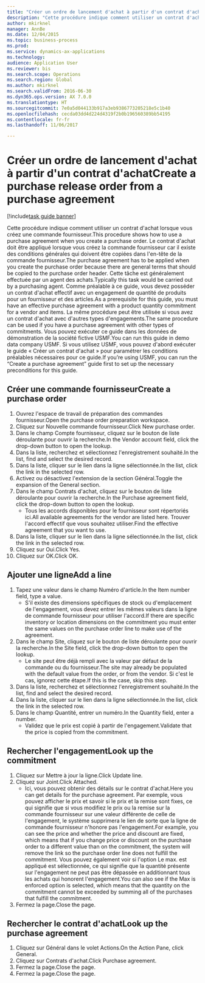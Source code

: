 ```yaml
--- 
title: "Créer un ordre de lancement d'achat à partir d'un contrat d'achat"
description: "Cette procédure indique comment utiliser un contrat d'achat lorsque vous créez une commande fournisseur."
author: mkirknel
manager: AnnBe
ms.date: 12/04/2015
ms.topic: business-process
ms.prod: 
ms.service: dynamics-ax-applications
ms.technology: 
audience: Application User
ms.reviewer: bis
ms.search.scope: Operations
ms.search.region: Global
ms.author: mkirknel
ms.search.validFrom: 2016-06-30
ms.dyn365.ops.version: AX 7.0.0
ms.translationtype: HT
ms.sourcegitcommit: 7e0a5d044133b917a3eb9386773205218e5c1b40
ms.openlocfilehash: cecda03dd4d224d4319f2b0b196560389bb54195
ms.contentlocale: fr-fr
ms.lasthandoff: 11/06/2017

---
```

# <a name="create-a-purchase-release-order-from-a-purchase-agreement"></a><span data-ttu-id="365a8-103">Créer un ordre de lancement d'achat à partir d'un contrat d'achat</span><span class="sxs-lookup"><span data-stu-id="365a8-103">Create a purchase release order from a purchase agreement</span></span>

[!include[task guide banner](../../includes/task-guide-banner.md)]

<span data-ttu-id="365a8-104">Cette procédure indique comment utiliser un contrat d'achat lorsque vous créez une commande fournisseur.</span><span class="sxs-lookup"><span data-stu-id="365a8-104">This procedure shows how to use a purchase agreement when you create a purchase order.</span></span> <span data-ttu-id="365a8-105">Le contrat d'achat doit être appliqué lorsque vous créez la commande fournisseur car il existe des conditions générales qui doivent être copiées dans l'en-tête de la commande fournisseur.</span><span class="sxs-lookup"><span data-stu-id="365a8-105">The purchase agreement has to be applied when you create the purchase order because there are general terms that should be copied to the purchase order header.</span></span> <span data-ttu-id="365a8-106">Cette tâche est généralement effectuée par un agent des achats.</span><span class="sxs-lookup"><span data-stu-id="365a8-106">Typically this task would be carried out by a purchasing agent.</span></span> <span data-ttu-id="365a8-107">Comme préalable à ce guide, vous devez posséder un contrat d'achat effectif avec un engagement de quantité de produits pour un fournisseur et des articles.</span><span class="sxs-lookup"><span data-stu-id="365a8-107">As a prerequisite for this guide, you must have an effective purchase agreement with a product quantity commitment for a vendor and items.</span></span> <span data-ttu-id="365a8-108">La même procédure peut être utilisée si vous avez un contrat d'achat avec d'autres types d'engagements.</span><span class="sxs-lookup"><span data-stu-id="365a8-108">The same procedure can be used if you have a purchase agreement with other types of commitments.</span></span> <span data-ttu-id="365a8-109">Vous pouvez exécuter ce guide dans les données de démonstration de la société fictive USMF.</span><span class="sxs-lookup"><span data-stu-id="365a8-109">You can run this guide in demo data company USMF.</span></span> <span data-ttu-id="365a8-110">Si vous utilisez USMF, vous pouvez d'abord exécuter le guide « Créer un contrat d'achat » pour paramétrer les conditions préalables nécessaires pour ce guide.</span><span class="sxs-lookup"><span data-stu-id="365a8-110">If you’re using USMF, you can run the “Create a purchase agreement” guide first to set up the necessary preconditions for this guide.</span></span>


## <a name="create-a-purchase-order"></a><span data-ttu-id="365a8-111">Créer une commande fournisseur</span><span class="sxs-lookup"><span data-stu-id="365a8-111">Create a purchase order</span></span>
1. <span data-ttu-id="365a8-112">Ouvrez l'espace de travail de préparation des commandes fournisseur.</span><span class="sxs-lookup"><span data-stu-id="365a8-112">Open the purchase order preparation workspace.</span></span>
2. <span data-ttu-id="365a8-113">Cliquez sur Nouvelle commande fournisseur.</span><span class="sxs-lookup"><span data-stu-id="365a8-113">Click New purchase order.</span></span>
3. <span data-ttu-id="365a8-114">Dans le champ Compte fournisseur, cliquez sur le bouton de liste déroulante pour ouvrir la recherche.</span><span class="sxs-lookup"><span data-stu-id="365a8-114">In the Vendor account field, click the drop-down button to open the lookup.</span></span>
4. <span data-ttu-id="365a8-115">Dans la liste, recherchez et sélectionnez l'enregistrement souhaité.</span><span class="sxs-lookup"><span data-stu-id="365a8-115">In the list, find and select the desired record.</span></span>
5. <span data-ttu-id="365a8-116">Dans la liste, cliquer sur le lien dans la ligne sélectionnée.</span><span class="sxs-lookup"><span data-stu-id="365a8-116">In the list, click the link in the selected row.</span></span>
6. <span data-ttu-id="365a8-117">Activez ou désactivez l'extension de la section Général.</span><span class="sxs-lookup"><span data-stu-id="365a8-117">Toggle the expansion of the General section.</span></span>
7. <span data-ttu-id="365a8-118">Dans le champ Contrats d'achat, cliquez sur le bouton de liste déroulante pour ouvrir la recherche.</span><span class="sxs-lookup"><span data-stu-id="365a8-118">In the Purchase agreement field, click the drop-down button to open the lookup.</span></span>
    * <span data-ttu-id="365a8-119">Tous les accords disponibles pour le fournisseur sont répertoriés ici.</span><span class="sxs-lookup"><span data-stu-id="365a8-119">All available agreements for the vendor are listed here.</span></span> <span data-ttu-id="365a8-120">Trouver l'accord effectif que vous souhaitez utiliser.</span><span class="sxs-lookup"><span data-stu-id="365a8-120">Find the effective agreement that you want to use.</span></span>  
8. <span data-ttu-id="365a8-121">Dans la liste, cliquer sur le lien dans la ligne sélectionnée.</span><span class="sxs-lookup"><span data-stu-id="365a8-121">In the list, click the link in the selected row.</span></span>
9. <span data-ttu-id="365a8-122">Cliquez sur Oui.</span><span class="sxs-lookup"><span data-stu-id="365a8-122">Click Yes.</span></span>
10. <span data-ttu-id="365a8-123">Cliquez sur OK.</span><span class="sxs-lookup"><span data-stu-id="365a8-123">Click OK.</span></span>

## <a name="add-a-line"></a><span data-ttu-id="365a8-124">Ajouter une ligne</span><span class="sxs-lookup"><span data-stu-id="365a8-124">Add a line</span></span>
1. <span data-ttu-id="365a8-125">Tapez une valeur dans le champ Numéro d'article.</span><span class="sxs-lookup"><span data-stu-id="365a8-125">In the Item number field, type a value.</span></span>
    * <span data-ttu-id="365a8-126">S'il existe des dimensions spécifiques de stock ou d'emplacement de l'engagement, vous devez entrer les mêmes valeurs dans la ligne de commande fournisseur pour utiliser l'accord.</span><span class="sxs-lookup"><span data-stu-id="365a8-126">If there are specific inventory or location dimensions on the commitment you must enter the same values on the purchase order line to make use of the agreement.</span></span>  
2. <span data-ttu-id="365a8-127">Dans le champ Site, cliquez sur le bouton de liste déroulante pour ouvrir la recherche.</span><span class="sxs-lookup"><span data-stu-id="365a8-127">In the Site field, click the drop-down button to open the lookup.</span></span>
    * <span data-ttu-id="365a8-128">Le site peut être déjà rempli avec la valeur par défaut de la commande ou du fournisseur.</span><span class="sxs-lookup"><span data-stu-id="365a8-128">The site may already be populated with the default value from the order, or from the vendor.</span></span> <span data-ttu-id="365a8-129">Si c'est le cas, ignorez cette étape.</span><span class="sxs-lookup"><span data-stu-id="365a8-129">If this is the case, skip this step.</span></span>  
3. <span data-ttu-id="365a8-130">Dans la liste, recherchez et sélectionnez l'enregistrement souhaité.</span><span class="sxs-lookup"><span data-stu-id="365a8-130">In the list, find and select the desired record.</span></span>
4. <span data-ttu-id="365a8-131">Dans la liste, cliquer sur le lien dans la ligne sélectionnée.</span><span class="sxs-lookup"><span data-stu-id="365a8-131">In the list, click the link in the selected row.</span></span>
5. <span data-ttu-id="365a8-132">Dans le champ Quantité, entrer un numéro.</span><span class="sxs-lookup"><span data-stu-id="365a8-132">In the Quantity field, enter a number.</span></span>
    * <span data-ttu-id="365a8-133">Validez que le prix est copié à partir de l'engagement.</span><span class="sxs-lookup"><span data-stu-id="365a8-133">Validate that the price is copied from the commitment.</span></span>  

## <a name="look-up-the-commitment"></a><span data-ttu-id="365a8-134">Rechercher l'engagement</span><span class="sxs-lookup"><span data-stu-id="365a8-134">Look up the commitment</span></span>
1. <span data-ttu-id="365a8-135">Cliquez sur Mettre à jour la ligne.</span><span class="sxs-lookup"><span data-stu-id="365a8-135">Click Update line.</span></span>
2. <span data-ttu-id="365a8-136">Cliquez sur Joint.</span><span class="sxs-lookup"><span data-stu-id="365a8-136">Click Attached.</span></span>
    * <span data-ttu-id="365a8-137">Ici, vous pouvez obtenir des détails sur le contrat d'achat.</span><span class="sxs-lookup"><span data-stu-id="365a8-137">Here you can get details for the purchase agreement.</span></span> <span data-ttu-id="365a8-138">Par exemple, vous pouvez afficher le prix et savoir si le prix et la remise sont fixes, ce qui signifie que si vous modifiez le prix ou la remise sur la commande fournisseur sur une valeur différente de celle de l'engagement, le système supprimera le lien de sorte que la ligne de commande fournisseur n'honore pas l'engagement.</span><span class="sxs-lookup"><span data-stu-id="365a8-138">For example, you can see the price and whether the price and discount are fixed, which means that if you change price or discount on the purchase order to a different value than on the commitment, the system will remove the link so the purchase order line does not fulfill the commitment.</span></span> <span data-ttu-id="365a8-139">Vous pouvez également voir si l'option Le max. est appliqué est sélectionnée, ce qui signifie que la quantité présente sur l'engagement ne peut pas être dépassée en additionnant tous les achats qui honorent l'engagement.</span><span class="sxs-lookup"><span data-stu-id="365a8-139">You can also see if the Max is enforced option is selected, which means that the quantity on the commitment cannot be exceeded by summing all of the purchases that fulfill the commitment.</span></span>  
3. <span data-ttu-id="365a8-140">Fermez la page.</span><span class="sxs-lookup"><span data-stu-id="365a8-140">Close the page.</span></span>

## <a name="look-up-the-purchase-agreement"></a><span data-ttu-id="365a8-141">Rechercher le contrat d'achat</span><span class="sxs-lookup"><span data-stu-id="365a8-141">Look up the purchase agreement</span></span>
1. <span data-ttu-id="365a8-142">Cliquez sur Général dans le volet Actions.</span><span class="sxs-lookup"><span data-stu-id="365a8-142">On the Action Pane, click General.</span></span>
2. <span data-ttu-id="365a8-143">Cliquez sur Contrats d'achat.</span><span class="sxs-lookup"><span data-stu-id="365a8-143">Click Purchase agreement.</span></span>
3. <span data-ttu-id="365a8-144">Fermez la page.</span><span class="sxs-lookup"><span data-stu-id="365a8-144">Close the page.</span></span>
4. <span data-ttu-id="365a8-145">Fermez la page.</span><span class="sxs-lookup"><span data-stu-id="365a8-145">Close the page.</span></span>



